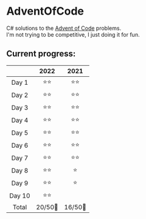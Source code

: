 # AdventOfCode

C# solutions to the [Advent of Code](https://adventofcode.com) problems.  
I'm not trying to be competitive, I just doing it for fun.

## Current progress:

||2022|2021|
|:---:|:---:|:---:|
|Day 1|⭐⭐|⭐⭐|
|Day 2|⭐⭐|⭐⭐|
|Day 3|⭐⭐|⭐⭐|
|Day 4|⭐⭐|⭐⭐|
|Day 5|⭐⭐|⭐⭐|
|Day 6|⭐⭐|⭐⭐|
|Day 7|⭐⭐|⭐⭐|
|Day 8|⭐⭐|⭐|
|Day 9|⭐⭐|⭐|
|Day 10|⭐⭐||
|Total|20/50🌟|16/50🌟|
